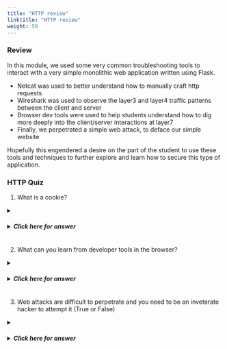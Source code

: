 ```yaml
---
title: "HTTP review"
linktitle: "HTTP review"
weight: 50
---
```


### Review 

In this module, we used some very common troubleshooting tools to interact with a very simple monolithic web application written using Flask.  

- Netcat was used to better understand how to manually craft http requests
- Wireshark was used to observe the layer3 and layer4 traffic patterns between the client and server
- Browser dev tools were used to help students understand how to dig more deeply into the client/server interactions at layer7
- Finally, we perpetrated a simple web attack, to deface our simple website

Hopefully this engendered a desire on the part of the student to use these tools and techniques to further explore and learn how to secure this type of application.

### HTTP Quiz

1. What is a cookie?

<details>
<summary><h5><b><li>Click here for answer</li></b></h5></summary>
A small piece of data sent from a server to a user's web browser
</details>

2. What can you learn from developer tools in the browser?

<details>
<summary><h5><b><li>Click here for answer</li></b></h5></summary>
 - request and response headers
 - scripts passed to the browser from the server
 - cookies and other content
 - response codes
</details>

3. Web attacks are difficult to perpetrate and you need to be an inveterate hacker to attempt it (True or False)

<details>
<summary><h5><b><li>Click here for answer</li></b></h5></summary>
**FALSE** - The attack in this lab is very simple, but very effective.  This should highlight the need to protect web applications with a purpose built Web Application Firewall (WAF)
</details>